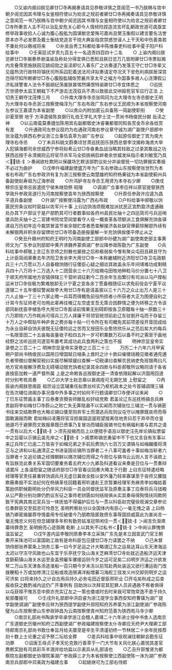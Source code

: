 <!-- { "loadSidebar": true } -->
　　○又谕内阁曰朕见卿廿□寺再揭奏请具见恭敬详慎之意闺范一书乃朕赐与宫中朝夕阅览因其书理与女鉴相符使以为劝言之规前者卿廿□寺再揭奏请具见恭敬详慎之意闺范一书乃朕赐与宫中朝夕阅览因其书理与女鉴相符使以为劝言之规前者卿廿□寺所奏言人主不可以治乱安危关心即今人情倾险捏造流言坏乱朝政世道可虞亟宜修举政事收拾人心诚为腹心股肱为国谋猷忠爱殊可嘉尚且樊玉衡假以建言要名沽誉原本亦不必发票及戴士衡结党造言干挠大典妄指宫禁惑世诬人上干天和中伤善类若不重处何以儆戒将来
　　○补吴岳秀工科都给事中陈维春吏科给事中夏子阳户科给事中
　　○壬寅廷试岁贡九百五十一名选贡四百四十二名
　　○  上谕内阁曰朕览卿廿□寺揭奏恭谢温谕及称处分得宜俱已悉知且朕日览万几皆附卿廿□寺票拟揭内言叠霈恩施朕因见姚绍勋之妄渎即忆入春东厂之访奏遂乃发落王守仁廿□寺辈又见瘟热流行故特将镇抚司所系囚犯着送法司详拟奏请定夺况天下安危利病朕居深宫岂得尽知所赖卿廿□寺心腹股肱辅佐赞襄共享太平之福方今国事多艰人心浇薄假公济私挟讐害人法令不振纲纪荡废朕甚惕然痛恨特谕卿廿□寺宜体悉之
　　○巡抚万世德参太监王朝戢下不严游击沈茂驭兵不肃以致彼此交哄殴死官军应行正法  上切责王朝夺沈茂俸三月
　　○升南大理寺寺丞张鸣冈为北大理寺左寺丞御史王明为大理寺右寺丞浙江按察使梅淳为广东右布政广东右参议王民顺为本省按察使河南左参议王嘉谟为本省副使
　　○以虏众内附加密云兵备陈一简副使职衔
　　○癸卯夏至祭  地于  方泽遣侯陈良弼行礼伯王学礼大学士沈一贯尚书杨俊民分献  岳渎之神
　　○以云南蛮莫奏捷加陈用宾右副都御史沐睿署都督同知各赏金币余各给赏有差
　　○升通政司左参议屈灼为右通政河南右参议章守诚为湖广副使户部郎中张汝蕴为狭西右参议浙江佥事伍袁萃为湖广左参议
　　○起原任御史丁宾为南大理寺右寺丞
　　○丁未兵科姚文蔚奏顷甘肃巡抚田乐狭西总督李汶揭称海虏大举入犯镇海都司余世威西宁参将赵希云廿□寺奋勇血战当略其轻敌之过录其敢战之功狭西巡按于永清揭则云将官尽杀军马全损挑祸启衅者余世威发纵指示者刘敏宽乃具＜锍-釒＞奏闻欲杜欺罔以保疆场乞敕该部酌议处分并谕督抚一切功罪据实奏报不必过为曲护
　　○戊申升福建副使盛万年为广东右参政山东按察使张世烈为本省右布政广东右参政洪有复为浙江按察使云南楚雄府知府杨秉钺为本省副使蓟州兵备副使赵寿祖为辽海参政
　　○升鸿胪寺左寺丞王用贤为本寺右少卿
　　○庚戌  穆宗庄皇帝忌辰遣抚宁侯朱继勋祭  昭陵
　　○调湖广佥事李应祥以原官提督狭西学政升参政吴道行为河南按察使袁年为狭西按察使
　　○升原任参政许应逵为昌平道兵备副使　　○升湖广按察使冯露为广西右布政
　　○户科给事中郝敬以饷匮民穷条议权时裒益以佐军兴十事  上曰边饷浩烦既难加派扰民正宜酌盈济虚通融处办其下户部议于是户部酌其可行者数事如各府州县民壮抽十之四巡简司弓兵巡哨堡兵防夫抽十之二官建书院坟茔祠堂看守人役一概查革各项额派工食俱解充饷各驿递自万历初年迄今裁禁冒滥节省余银贮库者悉查解接济各处缺官俸薪除解部外续有未解银两并积余存留牌坊廿□寺项备造册报量解一半充饷俱俟倭平停止从之
　　○癸丑升赣州府知府王明时为河南副使工部郎中孙徤为湖广副使南吏部主事黄师文为广东参议刑部郎中黄齐贤魏养蒙俱湖广参议降参政陈勖为广东副使　　○兵科给事中郝敬上言辽东京师之肘腋也屡挫之后称极弱矣今惟有聚众屯田且耕且守为上计臣简阅章奏去年济阳卫舍余李大用廿□寺一本称畿辅附近济阳廿□寺卫屯政额兵三十六万愿以万人自备粮饷随行征倭臣心疑之细访其故盖永乐年间靖难功成剩精兵四十八万将十二万选入十二团营余三十六万给赐屯田牧地种粒马价分置七十八卫于顺天府所属地方安插俱辖三千营听调征剿今二百余年生齿繁衍有司派以马户撑船运米廿□寺役极为繁难脱卸无计宁夏之变各余丁愿备粮随征以求免前役会宁夏平议遂寝二十五年倭奴警闻故李大用廿□寺有是请盖彼以三十六万之众止出万人是三十六人止抽一丁三十六家止赡一兵耳而得概免前役所损者小所获者大正为图便自利之计耳今东征师老可勿用此辈再往帷辽左空虚支吾无策合因群情之便为转移之方令该部同新抚臣李植急呼大用廿□寺面诘前情果无别碍即按各卫原籍每十抽一原数三十六万即除六万作耗尚可得兵三万人择廉干将领官统领前赴辽东驻劄开屯而于存留三十万人之中帮贴牛种庐舍之费亦每十贴一行令所在有司概免其前项差役开垦田成给为永业自耕自饷夫彼既无征倭险远之苦而又授田乐业愈欣欣乐从之恐后矣大约每兵一名限垦田二十五亩每亩量收子粒四五升一岁可积粟数万石以备不时之需至于画地经野之法听巡抚司道官布置考其成功此兵食两利之策也不报
　　明神宗显皇帝实录卷之三百二十二
明神宗显皇帝实录卷之三百二十三
　　万历二十六年六月甲寅朔户部尚书杨俊民以国用日增国赋日缩条上救时之计十款曰催徵钱粮见徵者通完逋负者带徵曰督解契税曰实报尽解赎锾曰查解一切税课曰查解农民纳吏免班银两曰凡地方官肯报解浮费及无碍堪动银充饷者纪录其余四款与科臣郝敬所议略同请于各省直按臣加敕一道严督所属  上是之命敕各巡按御史逐一清查依限起解以济国用回道时分别考核具奏
　　○乙卯大学士赵志皋以衰病痊可无期乞放  上慰留之
　　○丙辰谕内阁朕思阁臣  祖宗设立匡辅重任拟票丝纶实乃枢机政本之处今首辅调理三辅在告次辅位进阁办事况值中外多事之时如何不行题请卿廿□寺便详议来闻
　　○丁巳东征赞画主事丁应泰奏贪猾丧师酿乱权奸结党欺  君盖论辽东巡抚杨镐总兵麻贵副将李如梅廿□寺蔚山之败亡失无筭隐漏不以实闻而次辅张位三辅沈一贯与镐密书往来交结欺弊也大略论镐曰倭至则弃军士而潜逃兵败则议屯守以掩罪既丧师而辱国敢漏报而欺  君如梅曰凌蔑将官淫掠属国逗遛观望擅离信地贵曰忍于弃卒而仓皇驰遁巧于避罪而文致报章既已偾事乃复冒功而辅臣报镐书位有祸福利害与君共之语一贯有以后大＜锍-釒＞须先投揭而后上以便措手语且以御史汪先岸论镐拟票留中之旨密以示镐云盖先岸之＜锍-釒＞阁票称镐忠勇留中不下也又言自有东事以来辽兵阵亡已逾二万皆丧于如梅兄弟之手前后费饷六七百万又谓镐与如梅媚倭将清正与之讲和以私通清正之书进呈因论镐所当罪者二十八事可羞者十事如梅当斩者六当罪者十又追论镐之经理朝鲜以赂次辅位而得之今观位与镐书云云则人言不诬疏上有旨朕览此奏关系军国切要重务着五府大小九卿及科道看议来奏是日位与一贯奏辩请罢斥  上各温慰留之随该府部廿□寺官看议回奏大略主于行勘  上曰东征特遣经略经理等官责任甚重转饷调兵月无虚日冀收全胜以安外藩乃轻率寡谋至于丧师又朦胧欺蔽奏报不实法纪何在杨镐革任回籍着邢玠速赴王京暂兼经理军务麻贵李如梅姑着策励供职候勘明处分仍举风力科臣一员会同督抚监军及原奏主事丁应泰将兵马钱粮从公严勘分别功罪仍酌议东征之事师老财匮如何结局俱从实具奏毋得狥情扶同欺罔致干宪典其南北官兵当一体抚恤不得偏护后位与一贯以科臣赵完璧徐观澜交章参论位奏群臣交至孤忠可怜恳乞  圣明矜察处分以全国体内有臣心一毫无愧之语  上曰杨镐乃卿密揭屡荐夺情委用专任破倭今乃朋欺隐匿致偾东事辱国损威莫此为甚尚言一毫无愧忠义何在但念辅理多年积有勤劳姑准冠带闲住一贯＜锍-釒＞闻言负渐席藁待罪恳乞  圣明俯亮心迹亟赐  乾断  上以其失不过私书＜锍-釒＞中尚认罪愧惧温旨留之
　　○戊午差内监李敬同原奏李本立采珠广东先是本立因宣武门官王朝奏开采珠池可以富国助工故有是命科臣包见捷廿□寺力请罢之不纳
　　○己未督饷侍郎张养蒙条上饷务三事一曰今岁足运之计大略谓辽东之运易达耳山东天津海运太迟以守冻守风故也山东宜于乐亭抚宁及山海关芝麻湾廿□寺处就近造船济运天津宜繇蓟镇山海关水运至金盖预雇车骡接运则今岁之运可足矣二曰明岁济运之计欲发帑二万山东天津各添造淮船一百只期今岁未冻以前驾赴两处装运又欲行漕运衙门改拨粳稻十万或加修清江见船或改造限满洋船增募习海舵工径发义州交卸则明岁之运可济矣  曰将来持久之计自古用兵持久必务屯田近督臣邢玠业  □开屯矣秋成之后查报收获之数酌减内运仍广开事例有  田助饷以次拜官其犯罪人员非遇赦不宥者俱得以屯获赎不惟苏息中原亦充实辽左之一策也倭或时去时来我可常饱常逸不患于持久矣部覆报可
　　○壬戌升礼部郎中洪启睿为浙江提学佥事西安知府曹璜为湖广提学副使调湖广副使李应祥为狭西提学副使升郧阳知府苏养蒙为浙江副使湖广参政陈璧为山东按察使山东参政钟昌为云南按察使青州知府范善为狭西苑马寺少卿
　　○南京礼部尚书陶承学卒承学浙江会稽人嘉靖二十六年进士授中书舍人选南京广东道御史历徽州知府江西副使湖广参政福建按察使太仆寺卿应天府尹大理卿工部侍郎南京礼部尚书致仕奉旨月给夫廪至是卒生平清谨初终一节林居二十余年抚按荐剡十数上士论重之诏予祭二坛给全葬
　　○差兵科给事中徐观澜往朝鲜会勘东征功罪
　　○诏唐王母贞子孝天伦克敦行善萃于一门大节有关风化朕心嘉悦其差官赉敕奖励有司具彩币羊酒并给坊扁以示表异从礼部请也
　　○乙丑升郭惟贤为都察院左副都御史协理院事湖广参政薛三才为本省按察使江西副使陈一洙为湖广参政南京兵部郎中邓美政为福建佥事
　　○起姚继可为工部右侍郎
